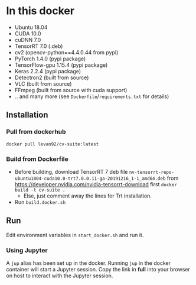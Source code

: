 # In this docker

- Ubuntu 18.04
- CUDA 10.0
- cuDNN 7.0
- TensorRT 7.0 (.deb)
- cv2 (opencv-python==4.4.0.44 from pypi)
- PyTorch 1.4.0 (pypi package)
- TensorFlow-gpu 1.15.4 (pypi package)
- Keras 2.2.4 (pypi package)
- Detectron2 (built from source)
- VLC (built from source)
- FFmpeg (built from source with cuda support)
- .. and many more (see `Dockerfile`/`requirements.txt` for details)

## Installation

### Pull from dockerhub

`docker pull levan92/cv-suite:latest`

### Build from Dockerfile

- Before building, download TensorRT 7 deb file `nv-tensorrt-repo-ubuntu1804-cuda10.0-trt7.0.0.11-ga-20191216_1-1_amd64.deb` from https://developer.nvidia.com/nvidia-tensorrt-download first
`docker build -t cv-suite .`
  - Else, just comment away the lines for Trt installation.
- Run `build.docker.sh`

## Run

Edit environment variables in `start_docker.sh` and run it.

### Using Jupyter

A `jup` alias has been set up in the docker. Running `jup` in the docker container will start a Jupyter session. Copy the link in **full** into your browser on host to interact with the Jupyter session.
